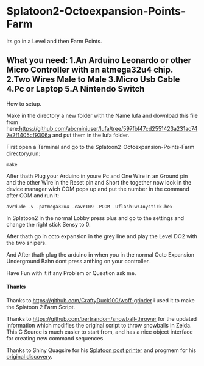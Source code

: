 # Splatoon2-Octoexpansion-Points-Farm

Its go in a Level and then Farm Points.

What you need:
1.An Arduino Leonardo or other Micro Controller with an atmega32u4 chip.
2.Two Wires Male to Male
3.Micro Usb Cable
4.Pc or Laptop
5.A Nintendo Switch
---

How to setup. 

Make in the directory a new folder with the Name lufa and download this file from here:https://github.com/abcminiuser/lufa/tree/597fbf47cd2551423a231ac747e2f1405cf9306a
and put them in the lufa folder.

First open a Terminal and go to the Splatoon2-Octoexpansion-Points-Farm directory,run:
```
make
```
After thath Plug your Arduino in youre Pc and One Wire in an Ground pin and the other Wire in the Reset pin and Short the together now look in the device manager wich COM pops up and put the number in the command after COM and run it:
```
avrdude -v -patmega32u4 -cavr109 -PCOM -Uflash:w:Joystick.hex
```
In Splatoon2 in the normal Lobby press plus and go to the settings and change the right stick Sensy to 0.

After thath go in octo expansion in the grey line and play the Level DO2 with the two snipers.

And After thath plug the arduino in when you in the normal Octo Expansion Underground Bahn dont press anthing on your controller.

Have Fun with it if any Problem or Question ask me.

#### Thanks

Thanks to https://github.com/CraftyDuck100/woff-grinder i used it to make the Splatoon 2 Farm Script.

Thanks to https://github.com/bertrandom/snowball-thrower for the updated information which modifies the original script to throw snowballs in Zelda. This C Source is much easier to start from, and has a nice object interface for creating new command sequences.

Thanks to Shiny Quagsire for his [Splatoon post printer](https://github.com/shinyquagsire23/Switch-Fightstick) and progmem for his [original discovery](https://github.com/progmem/Switch-Fightstick).
